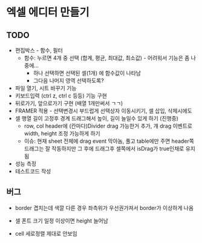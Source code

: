 # 엑셀 에디터 만들기

## TODO 
- 편집박스 - 함수, 필터
  - 함수: 누르면 4개 중 선택 (합계, 평균, 최대값, 최소값) - 어려워서 기능은 좀 나중에...
    - 하나 선택하면 선택된 셀(1개) 에 함수값이 나타남
    - 그다음 나머지 영역 선택하도록?
- 파일 열기, 시트 바꾸기 기능
- 키보드입력 (ctrl z, ctrl c 등등) 기능 구현
- 뒤로가기, 앞으로가기 구현 (배열 1개만써서 ㄱㄱ)
- FRAMER 적용 - 선택변경시 부드럽게 선택상자 이동시키기, 셀 삽입, 삭제시에도
- 셀 행열 길이 고정후 경계 드래그해서 높이, 길이 늘일수 있게 하기 (진행중)
  - row, col header에 (칸마다)Divider drag 가능한거 추가, 걔 drag 이벤트로 width, height 조정 가능하게 하기
  - 이슈: 현재 sheet 전체에 drag event 막아놈, 풀고 table에만 주면 header쪽 드래그는 잘 작동하지만 그 후에 드래그후 셀쪽에서 isDrag가 true인채로 유지됨
- 성능 측정
- 테스트코드 작성

## 버그

- border 겹치는데 색깔 다른 경우 좌측위가 우선권가져서 border가 이상하게 나옴
- 셀 폰트 크기 일정 이상이면 height 늘어남

- cell 세로정렬 제대로 안보임